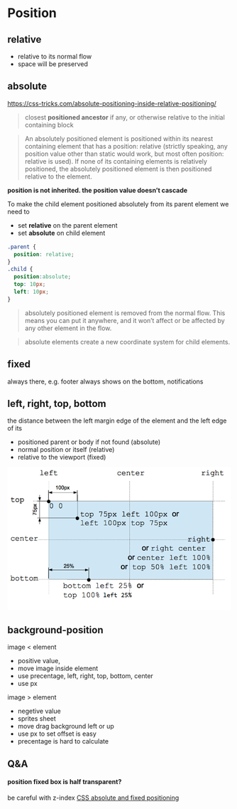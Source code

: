 Position
================

## relative 

- relative to its normal flow
- space will be preserved

## absolute

https://css-tricks.com/absolute-positioning-inside-relative-positioning/

>closest **positioned ancestor** if any, or otherwise relative to the initial containing block

>An absolutely positioned element is positioned within its nearest containing element that has a position: relative (strictly speaking, any position value other than static would work, but most often position: relative is used). If none of its containing elements is relatively positioned, the absolutely positioned element is then positioned relative to the <body> element.

**position is not inherited. the position value doesn’t cascade**

To make the child element positioned absolutely from its parent element we need to
- set **relative** on the parent element
- set **absolute** on child element

```css
.parent {
  position: relative;
}
.child {
  position:absolute;
  top: 10px;
  left: 10px;
}
```

> absolutely positioned element is removed from the normal flow. This means you can put it anywhere, and it won’t affect or be affected by any other element in the flow. 

> absolute elements create a new coordinate system for child elements. 

## fixed

always there, e.g. footer always shows on the bottom, notifications


## left, right, top, bottom

the distance between the left margin edge of the element and the left edge of its 

- positioned parent or body if not found (absolute)
- normal position or itself (relative)
- relative to the viewport (fixed)

![position diagram](position_type.png)


## background-position

image < element
- positive value, 
- move image inside element
- use precentage, left, right, top, bottom, center
- use px

image > element
- negetive value
- sprites sheet
- move drag background left or up
- use px to set offset is easy
- precentage is hard to calculate

## Q&A

#### position fixed box is half transparent?

be careful with z-index [CSS absolute and fixed positioning](https://www.w3.org/wiki/CSS_absolute_and_fixed_positioning#The_third_dimension.E2.80.94z-index)

